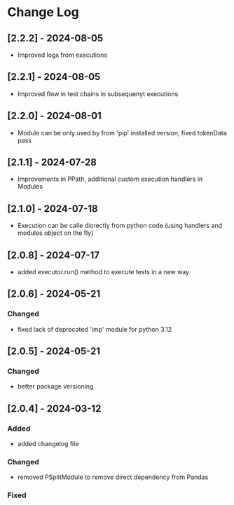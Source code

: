 # Change Log

## [2.2.2] - 2024-08-05
- Improved logs from executions

## [2.2.1] - 2024-08-05
- Improved flow in test chains in subsequenyt executions

## [2.2.0] - 2024-08-01
- Module can be only used by from 'pip' installed version, fixed tokenData pass

## [2.1.1] - 2024-07-28
- Improvements in PPath, additional custom execution handlers in Modules
 
## [2.1.0] - 2024-07-18
- Execution can be calle diorectly from python code (using handlers and modules object on the fly)

## [2.0.8] - 2024-07-17
- added executor.run() method to execute tests in a new way

## [2.0.6] - 2024-05-21

### Changed
- fixed lack of deprecated 'imp' module for python 3.12

## [2.0.5] - 2024-05-21

### Changed
- better package versioning

## [2.0.4] - 2024-03-12

### Added
- added changelog file

### Changed
- removed PSplitModule to remove direct dependency from Pandas

### Fixed
